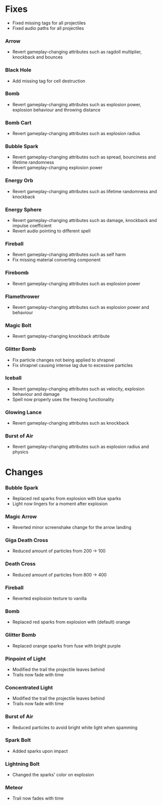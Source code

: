 # Fixes
- Fixed missing tags for all projectiles
- Fixed audio paths for all projectiles

### Arrow
- Revert gameplay-changing attributes such as ragdoll multiplier, knockback and bounces
### Black Hole
- Add missing tag for cell destruction 
### Bomb
- Revert gameplay-changing attributes such as explosion power, explosion behaviour and throwing distance
### Bomb Cart
- Revert gameplay-changing attributes such as explosion radius
### Bubble Spark
- Revert gameplay-changing attributes such as spread, bounciness and lifetime randomness
- Revert gameplay-changing explosion power
### Energy Orb
- Revert gameplay-changing attributes such as lifetime randomness and knockback
### Energy Sphere
- Revert gameplay-changing attributes such as damage, knockback and impulse coefficient
- Revert audio pointing to different spell
### Fireball
- Revert gameplay-changing attributes such as self harm
- Fix missing material converting component
### Firebomb
- Revert gameplay-changing attributes such as explosion power
### Flamethrower
- Revert gameplay-changing attributes such as explosion power and behaviour
### Magic Bolt
- Revert gameplay-changing knockback attribute
### Glitter Bomb
- Fix particle changes not being applied to shrapnel
- Fix shrapnel causing intense lag due to excessive particles
### Iceball
- Revert gameplay-changing attributes such as velocity, explosion behaviour and damage
- Spell now properly uses the freezing functionality
### Glowing Lance
- Revert gameplay-changing attributes such as knockback
### Burst of Air
- Revert gameplay-changing attributes such as explosion radius and physics
# Changes
### Bubble Spark
- Replaced red sparks from explosion with blue sparks
- Light now lingers for a moment after explosion
### Magic Arrow
- Reverted minor screenshake change for the arrow landing
### Giga Death Cross
- Reduced amount of particles from 200 -> 100
### Death Cross
- Reduced amount of particles from 800 -> 400
### Fireball
- Reverted explosion texture to vanilla
### Bomb
- Replaced red sparks from explosion with (default) orange
### Glitter Bomb
- Replaced orange sparks from fuse with bright purple 
### Pinpoint of Light
- Modified the trail the projectile leaves behind
- Trails now fade with time
### Concentrated Light
- Modified the trail the projectile leaves behind
- Trails now fade with time
### Burst of Air
- Reduced particles to avoid bright white light when spamming
### Spark Bolt
- Added sparks upon impact
### Lightning Bolt
- Changed the sparks' color on explosion
### Meteor
- Trail now fades with time